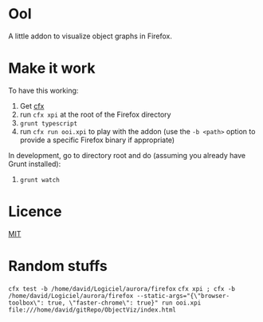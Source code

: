 # OoI

A little addon to visualize object graphs in Firefox.

# Make it work

To have this working:

1. Get [cfx](https://addons.mozilla.org/en-US/developers/docs/sdk/latest/dev-guide/tutorials/getting-started-with-cfx.html)
1. run ````cfx xpi```` at the root of the Firefox directory
1. ````grunt typescript````
1. run ````cfx run ooi.xpi```` to play with the addon (use the ````-b <path>```` option to provide a specific Firefox binary if appropriate)


In development, go to directory root and do (assuming you already have Grunt installed):

1. ````grunt watch````

# Licence

[MIT](./licence)

# Random stuffs

``cfx test -b /home/david/Logiciel/aurora/firefox``
``cfx xpi ; cfx -b /home/david/Logiciel/aurora/firefox --static-args="{\"browser-toolbox\": true, \"faster-chrome\": true}" run ooi.xpi``
``file:///home/david/gitRepo/ObjectViz/index.html``
